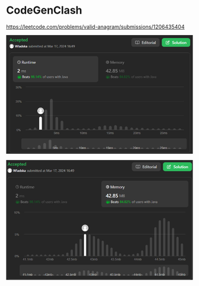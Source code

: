 # CodeGenClash

https://leetcode.com/problems/valid-anagram/submissions/1206435404

![runtime](./images/leetcodesummary/runtime.png)

![memory](./images/leetcodesummary/memory.png)